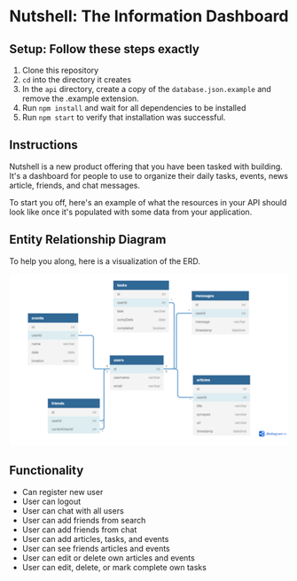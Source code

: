 # Nutshell: The Information Dashboard

## Setup: Follow these steps exactly

1. Clone this repository
1. `cd` into the directory it creates
1. In the `api` directory, create a copy of the `database.json.example` and remove the .example extension.
1. Run `npm install` and wait for all dependencies to be installed
1. Run `npm start` to verify that installation was successful.

## Instructions

Nutshell is a new product offering that you have been tasked with building. It's a dashboard for people to use to organize their daily tasks, events, news article, friends, and chat messages.

To start you off, here's an example of what the resources in your API should look like once it's populated with some data from your application.


## Entity Relationship Diagram

To help you along, here is a visualization of the ERD.

![nutshell features](./images/ERD.png)


## Functionality

* Can register new user
* User can logout
* User can chat with all users
* User can add friends from search
* User can add friends from chat
* User can add articles, tasks, and events
* User can see friends articles and events
* User can edit or delete own articles and events
* User can edit, delete, or mark complete own tasks
